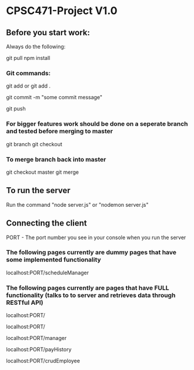 # CPSC471-Project V1.0

## Before you start work:
Always do the following:

git pull
npm install

### Git commands:
git add <filename> or git add .
  
git commit -m "some commit message"

git push

### For bigger features work should be done on a seperate branch and tested before merging to master
git branch <newbranchname>
git checkout <newbranchname>

### To merge branch back into master
git checkout master
git merge <newbranchname>


## To run the server
Run the command "node server.js" or "nodemon server.js"

## Connecting the client

PORT - The port number you see in your console when you run the server

### The following pages currently are dummy pages that have some implemented functionality

localhost:PORT/scheduleManager

### The following pages currently are pages that have FULL functionality (talks to to server and retrieves data through RESTful API)

localhost:PORT/ 

localhost:PORT/ 

localhost:PORT/manager 

localhost:PORT/payHistory

localhost:PORT/crudEmployee


